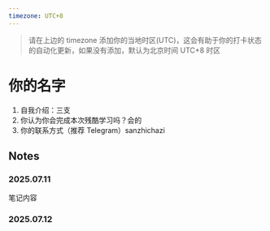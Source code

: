 ```yaml
---
timezone: UTC+8
---
```


> 请在上边的 timezone 添加你的当地时区(UTC)，这会有助于你的打卡状态的自动化更新，如果没有添加，默认为北京时间 UTC+8 时区


# 你的名字

1. 自我介绍：三支
2. 你认为你会完成本次残酷学习吗？会的
3. 你的联系方式（推荐 Telegram）sanzhichazi

## Notes

<!-- Content_START -->

### 2025.07.11

笔记内容

### 2025.07.12

<!-- Content_END -->
